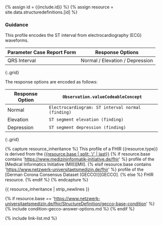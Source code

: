 
{% assign id = {{include.id}} %}
{% assign resource = site.data.structuredefinitions.[id] %}

### Guidance

This profile encodes the ST interval from electrocardiography (ECG) waveforms.

| Parameter Case Report Form | Response Options |
| -------------------------- | ---------------- |
| QRS Interval | Normal / Elevation / Depression |
{:.grid}

The response options are encoded as follows:

| Response Option | `Observation.valueCodeableConcept` |
| ------ | ---- |
| Normal | `Electrocardiogram: ST interval normal (finding)` |
| Elevation | `ST segment elevation (finding)` |
| Depression | `ST segment depression (finding)` |
{:.grid}


{% capture resource_inheritance %}
This profile of a FHIR {{resource.type}} is derived from the [{{resource.base | split: '/' | last}}]({{resource.base}})
{% if resource.base contains 'https://www.medizininformatik-initiative.de/fhir' %}
 profile of the [Medical Informatics Initiative (MII)][MII].
{% elsif resource.base contains 'https://www.netzwerk-universitaetsmedizin.de/fhir' %}
 profile of the [German Corona Consensus Dataset (GECCO)][GECCO].
{% else %}
 FHIR resource.
{% endif %}
{% endcapture %}

{{ resource_inheritance | strip_newlines }}

{% if resource.base == 'https://www.netzwerk-universitaetsmedizin.de/fhir/StructureDefinition/gecco-base-condition' %}
{% include condition-gecco-answer-options.md %}
{% endif %}

{% include link-list.md %}
